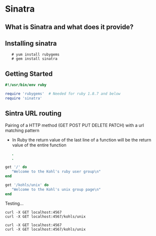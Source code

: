 # Sinatra 

## What is Sinatra and what does it provide?

## Installing sinatra
```shell
   # yum install rubygems
   # gem install sinatra
```

## Getting Started

```ruby
#!/usr/bin/env ruby

require 'rubygems'  # Needed for ruby 1.8.7 and below
require 'sinatra'  
```

## Sintra URL routing

Pairing of a HTTP method (GET POST PUT DELETE PATCH)
with a url matching pattern

- In Ruby the return value of the last line of a function 
will be the return value of the entire function

```ruby
   .
   .

get '/' do
   "Welcome to the Kohl's ruby user group\n"
end

get '/kohls/unix' do
   "Welcome to the Kohl's unix group page\n"
end
```

Testing...

```shell
curl -X GET localhost:4567
curl -X GET localhost:4567/kohls/unix
```

```shell
curl -X GET localhost:4567
curl -X GET localhost:4567/kohls/unix
```


